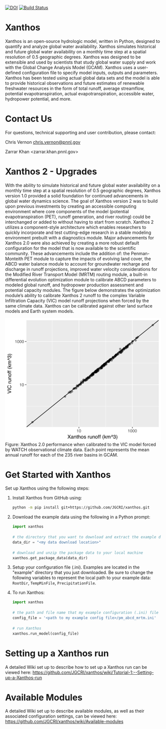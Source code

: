 [![DOI](https://zenodo.org/badge/88797535.svg)](https://zenodo.org/badge/latestdoi/88797535) [![Build Status](https://travis-ci.org/JGCRI/xanthos.svg?branch=master)](https://travis-ci.org/JGCRI/xanthos)

# Xanthos
Xanthos is an open-source hydrologic model, written in Python, designed to quantify and analyze global water availability. Xanthos simulates historical and future global water availability on a monthly time step at a spatial resolution of 0.5 geographic degrees. Xanthos was designed to be extensible and used by scientists that study global water supply and work with the Global Change Analysis Model (GCAM). Xanthos uses a user-defined configuration file to specify model inputs, outputs and parameters. Xanthos has been tested using actual global data sets and the model is able to provide historical observations and future estimates of renewable freshwater resources in the form of total runoff, average streamflow, potential evapotranspiration, actual evapotranspiration, accessible water, hydropower potential, and more.

# Contact Us
For questions, technical supporting and user contribution, please contact:

Chris Vernon <chris.vernon@pnnl.gov>

Zarrar Khan <zarrar.khan.pnnl.gov>

# Xanthos 2 - Upgrades
With the ability to simulate historical and future global water availability on a monthly time step at a spatial resolution of 0.5 geographic degrees, Xanthos version 1.0 provided a solid foundation for continued advancements in global water dynamics science.  The goal of Xanthos version 2 was to build upon previous investments by creating an accessible computing environment where core components of the model (potential evapotranspiration (PET), runoff generation, and river routing) could be interchanged or added to without having to start from scratch.  Xanthos 2 utilizes a component-style architecture which enables researchers to quickly incorporate and test cutting-edge research in a stable modeling environment prebuilt with a diagnostics module.  Major advancements for Xanthos 2.0 were also achieved by creating a more robust default configuration for the model that is now available to the scientific community.  These advancements include the addition of:  the Penman-Monteith PET module to capture the impacts of evolving land cover, the ABCD water balance module to account for groundwater recharge and discharge in runoff projections, improved water velocity considerations for the Modified River Transport Model (MRTM) routing module, a built-in differential evolution optimization module to calibrate ABCD parameters to modeled global runoff, and hydropower production assessment and potential capacity modules.  The figure below demonstrates the optimization module’s ability to calibrate Xanthos 2 runoff to the complex Variable Infiltration Capacity (VIC) model runoff projections when forced by the same climate data. Xanthos can be calibrated against other land surface models and Earth system models.

![Xanthos to VIC](https://github.com/JGCRI/xanthos/blob/master/docs/xanthos2_to_vic_watch_basins.png)
Figure:  Xanthos 2.0 performance when calibrated to the VIC model forced by WATCH observational climate data.  Each point represents the mean annual runoff for each of the 235 river basins in GCAM.

# Get Started with Xanthos
Set up Xanthos using the following steps:
1.  Install Xanthos from GitHub using:
    ```bash
    python -m pip install git+https://github.com/JGCRI/xanthos.git
    ```
2.  Download the example data using the following in a Python prompt:
    ```python
    import xanthos
    
    # the directory that you want to download and extract the example data to
    data_dir = "<my data download location>"
    
    # download and unzip the package data to your local machine
    xanthos.get_package_data(data_dir)
    ```
3.  Setup your configuration file (.ini).  Examples are located in the "example" directory that you just downloaded.  Be sure to change the following variables to represent the local path to your example data:  `RootDir`, `TempMinFile`, `PrecipitationFile`.
4.  To run Xanthos:

    ```python
    import xanthos
    
    # the path and file name that my example configuration (.ini) file was downloaded to
    config_file = '<path to my example config file>/pm_abcd_mrtm.ini'
    
    # run Xanthos 
    xanthos.run_model(config_file)
    ```


# Setting up a Xanthos run
A detailed Wiki set up to describe how to set up a Xanthos run can be viewed here:  https://github.com/JGCRI/xanthos/wiki/Tutorial-1:--Setting-up-a-Xanthos-run

# Available Modules
A detailed Wiki set up to describe available modules, as well as their associated configuration settings, can be viewed here: https://github.com/JGCRI/xanthos/wiki/Available-modules
